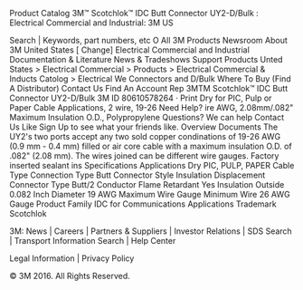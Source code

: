 Product Catalog 3M™ Scotchlok™ IDC Butt Connector UY2-D/Bulk : Electrical Commercial and Industrial: 3M US

Search | Keywords, part numbers, etc O All 3M Products Newsroom About 3M United States [ Change] Electrical Commercial and Industrial Documentation & Literature News & Tradeshows Support Products Unted States > Electrical Commercial > Products > Electrical Commercial & Inducts Catolog > Electrical We Connectors and D/Bulk Where To Buy (Find A Distributor) Contact Us Find An Account Rep 3MTM Scotchlok™ IDC Butt Connector UY2-D/Bulk 3M ID 80610578264 · Print Dry for PIC, Pulp or Paper Cable Applications, 2 wire, 19-26 Need Help? ire AWG, 2.08mm/.082" Maximum Insulation O.D., Polypropylene Questions? We can help Contact Us Like Sign Up to see what your friends like. Overview Documents The UY2's two ports accept any two sold copper condinations of 19-26 AWG (0.9 mm - 0.4 mm) filled or air core cable with a maximum insulation O.D. of .082" (2.08 mm). The wires joined can be different wire gauges. Factory inserted sealant ins Specifications Applications Dry PIC, PULP, PAPER Cable Type Connection Type Butt Connector Style Insulation Displacement Connector Type Butt/2 Conductor Flame Retardant Yes Insulation Outside 0.082 Inch Diameter 19 AWG Maximum Wire Gauge Minimum Wire 26 AWG Gauge Product Family IDC for Communications Applications Trademark Scotchlok

3M: News | Careers | Partners & Suppliers | Investor Relations | SDS Search | Transport Information Search | Help Center

Legal Information | Privacy Policy

© 3M 2016. All Rights Reserved.